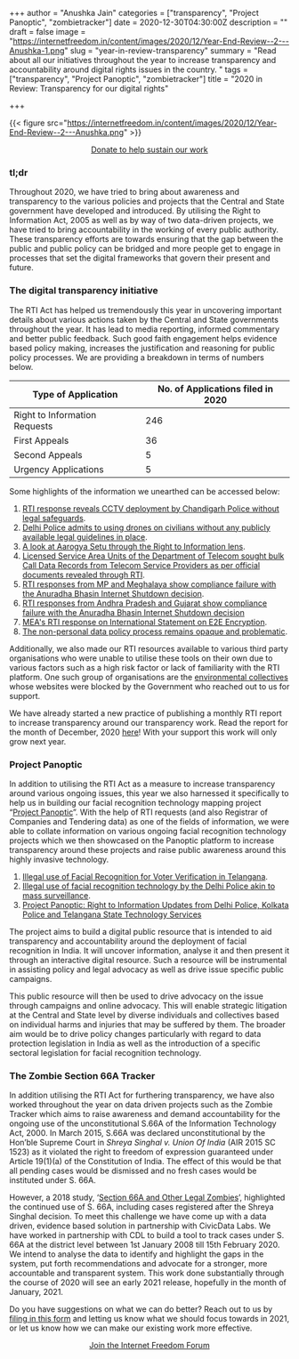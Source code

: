 +++
author = "Anushka Jain"
categories = ["transparency", "Project Panoptic", "zombietracker"]
date = 2020-12-30T04:30:00Z
description = ""
draft = false
image = "https://internetfreedom.in/content/images/2020/12/Year-End-Review--2---Anushka-1.png"
slug = "year-in-review-transparency"
summary = "Read about all our initiatives throughout the year to increase transparency and accountability around digital rights issues in the country. "
tags = ["transparency", "Project Panoptic", "zombietracker"]
title = "2020 in Review: Transparency for our digital rights"

+++




{{< figure src="https://internetfreedom.in/content/images/2020/12/Year-End-Review--2---Anushka.png" >}}

<div style="text-align:center;">
    <a href="https://internetfreedom.in/donate/" class="button">Donate to help sustain our work</a>
</div>

### tl;dr

Throughout 2020, we have tried to bring about awareness and transparency to the various policies and projects that the Central and State government have developed and introduced. By utilising the Right to Information Act, 2005 as well as by way of two data-driven projects, we have tried to bring accountability in the working of every public authority. These transparency efforts are towards ensuring that the gap between the public and public policy can be bridged and more people get to engage in processes that set the digital frameworks that govern their present and future.

### The digital transparency initiative

The RTI Act has helped us tremendously this year in uncovering important details about various actions taken by the Central and State governments throughout the year. It has lead to media reporting, informed commentary and better public feedback. Such good faith engagement helps evidence based policy making, increases the justification and reasoning for public policy processes. We are providing a breakdown in terms of numbers below.

| Type of Application           | No. of Applications filed in 2020 |
|-------------------------------|-----------------------------------|
| Right to Information Requests | 246                               |
| First Appeals                 | 36                                |
| Second Appeals                | 5                                 |
| Urgency Applications          | 5                                 |



Some highlights of the information we unearthed can be accessed below:

1. [RTI response reveals CCTV deployment by Chandigarh Police without legal safeguards](https://internetfreedom.in/rti-response-reveals-cctv-deployment-by-chandigarh-police-without-legal-safeguards/).
2. [Delhi Police admits to using drones on civilians without any publicly available legal guidelines in place](https://internetfreedom.in/delhi-police-admits-to-using-drones/).
3. [A look at Aarogya Setu through the Right to Information lens](https://internetfreedom.in/aarogya-setu-through-the-right-to-information-lens/).
4. [Licensed Service Area Units of the Department of Telecom sought bulk Call Data Records from Telecom Service Providers as per official documents revealed through RTI](https://internetfreedom.in/bulk-cdr-mass-surveillance/).
5. [RTI responses from MP and Meghalaya show compliance failure with the Anuradha Bhasin Internet Shutdown decision](https://internetfreedom.in/rti-responses-from-mp-and-meghalaya-show-compliance-failure-with-the-anuradha-bhasin-internet-shutdown-decision/).
6. [RTI responses from Andhra Pradesh and Gujarat show compliance failure with the Anuradha Bhasin Internet Shutdown decision](https://internetfreedom.in/rti-responses-from-andhra-pradesh-and-gujarat-show-compliance-failure-with-the-anuradha-bhasin-internet-shutdown-decision/)
7. [MEA's RTI response on International Statement on E2E Encryption](https://internetfreedom.in/statement-on-meas-rti-response-on-international-statement-on-e2e-encryption/).
8. [The non-personal data policy process remains opaque and problematic](https://internetfreedom.in/the-non-personal-data-policy-process-remains-opaque-and-problematic-saveourprivacy/).

Additionally, we also made our RTI resources available to various third party organisations who were unable to utilise these tools on their own due to various factors such as a high risk factor or lack of familiarity with the RTI platform. One such group of organisations are the [environmental collectives](https://internetfreedom.in/blocking_env_web/) whose websites were blocked by the Government who reached out to us for support.

We have already started a new practice of publishing a monthly RTI report to increase transparency around our transparency work. Read the report for the month of December, 2020 [here](https://internetfreedom.in/iffs-right-to-information-report-for-december/)! With your support this work will only grow next year.

### Project Panoptic

In addition to utilising the RTI Act as a measure to increase transparency around various ongoing issues, this year we also harnessed it specifically to help us in building our facial recognition technology mapping project “[Project Panoptic](https://panoptic.in/)”. With the help of RTI requests (and also Registrar of Companies and Tendering data) as one of the fields of information, we were able to collate information on various ongoing facial recognition technology projects which we then showcased on the Panoptic platform to increase transparency around these projects and raise public awareness around this highly invasive technology.

1. [Illegal use of Facial Recognition for Voter Verification in Telangana](https://internetfreedom.in/the-telangana-ec/).
2. [Illegal use of facial recognition technology by the Delhi Police akin to mass surveillance](https://internetfreedom.in/is-the-illegal-use-of-facial-recognition-technology-by-the-delhi-police-akin-to-mass-surveillance-you-decide-project-panoptic/).
3. [Project Panoptic: Right to Information Updates from Delhi Police, Kolkata Police and Telangana State Technology Services](https://internetfreedom.in/project-panoptic-right-to-information-updates/)

The project aims to build a digital public resource that is intended to aid transparency and accountability around the deployment of facial recognition in India. It will uncover information, analyse it and then present it through an interactive digital resource. Such a resource will be instrumental in assisting policy and legal advocacy as well as drive issue specific public campaigns.

This public resource will then be used to drive advocacy on the issue through campaigns and online advocacy. This will enable strategic litigation at the Central and State level by diverse individuals and collectives based on individual harms and injuries that may be suffered by them. The broader aim would be to drive policy changes particularly with regard to data protection legislation in India as well as the introduction of a specific sectoral legislation for facial recognition technology.

### The Zombie Section 66A Tracker

In addition utilising the RTI Act for furthering transparency, we have also worked throughout the year on data driven projects such as the Zombie Tracker which aims to raise awareness and demand accountability for the ongoing use of the unconstitutional S.66A of the Information Technology Act, 2000. In March 2015, S.66A was declared unconstitutional by the Hon’ble Supreme Court in _Shreya Singhal v. Union Of India_ (AIR 2015 SC 1523) as it violated the right to freedom of expression guaranteed under Article 19(1)(a) of the Constitution of India. The effect of this would be that all pending cases would be dismissed and no fresh cases would be instituted under S. 66A.

However, a 2018 study, ‘[Section 66A and Other Legal Zombies](https://papers.ssrn.com/sol3/papers.cfm?abstract_id=3275893)’, highlighted the continued use of S. 66A, including cases registered after the Shreya Singhal decision. To meet this challenge we have come up with a data driven, evidence based solution in partnership with CivicData Labs. We have worked in partnership with CDL to build a tool to track cases under S. 66A at the district level between 1st January 2008 till 15th February 2020. We intend to analyse the data to identify and highlight the gaps in the system, put forth recommendations and advocate for a stronger, more accountable and transparent system. This work done substantially through the course of 2020 will see an early 2021 release, hopefully in the month of January, 2021.

Do you have suggestions on what we can do better? Reach out to us by [filing in this form](https://blocksurvey.io/survey/1PfQfn62JSDjjyK4nuHoY5t21wKeuocLLm/16f8cd16-48fd-494d-b20b-abbebe13cdbb) and letting us know what we should focus towards in 2021, or let us know how we can make our existing work more effective.

<div style="text-align:center;">
    <a href="https://forum.internetfreedom.in/" class="button">Join the Internet Freedom Forum</a>
</div>

